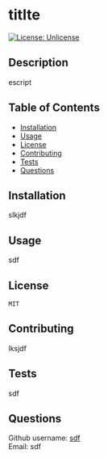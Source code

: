 # titlte
 [![License: Unlicense](https://img.shields.io/badge/license-Unlicense-blue.svg)](http://unlicense.org/)

  ## Description
  escript
  
  ## Table of Contents
  - [Installation](#Installation)
  - [Usage](#Usage)
  - [License](##-License)
  - [Contributing](#Contributing)
  - [Tests](#Tests)
  - [Questions](#Questions)
  
  ## Installation
  slkjdf
  
  ## Usage
  sdf
  
  ## License 
    MIT
  
  ## Contributing
  lksjdf
  
  ## Tests
  sdf
  
  ## Questions
  Github username: [sdf](https://github.com/sdf) <br>
  Email: sdf 
  